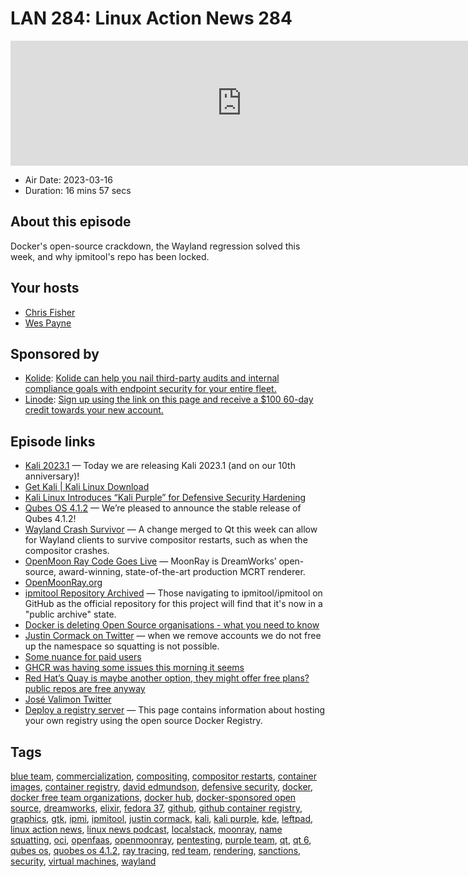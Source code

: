 # LAN 284: Linux Action News 284

<iframe src="https://player.fireside.fm/v2/DAcK9LdX+AmFFNrPS?theme=dark" width="740" height="200" frameborder="0" scrolling="no"></iframe>

* Air Date: 2023-03-16
* Duration: 16 mins 57 secs

## About this episode

Docker's open-source crackdown, the Wayland regression solved this week, and why ipmitool's repo has been locked.

## Your hosts
* [Chris Fisher](https://linuxactionnews.com/hosts/chris)
* [Wes Payne](https://linuxactionnews.com/hosts/wes)

## Sponsored by

  * [Kolide](https://l.kolide.co/3klbWzr): [Kolide can help you nail third-party audits and internal compliance goals with endpoint security for your entire fleet. ](https://l.kolide.co/3klbWzr)
  * [Linode](http://linode.com/lan): [Sign up using the link on this page and receive a $100 60-day credit towards your new account. ](http://linode.com/lan)



## Episode links

  * [Kali 2023.1](https://www.kali.org/blog/kali-linux-2023-1-release/ "Kali 2023.1") — Today we are releasing Kali 2023.1 (and on our 10th anniversary)! 
  * [Get Kali | Kali Linux Download](https://www.kali.org/get-kali/ "Get Kali | Kali Linux Download")
  * [Kali Linux Introduces “Kali Purple” for Defensive Security Hardening](https://debugpointnews.com/kali-linux-2023-1/ "Kali Linux Introduces “Kali Purple” for Defensive Security Hardening")
  * [Qubes OS 4.1.2](https://www.qubes-os.org/news/2023/03/15/qubes-4-1-2/ "Qubes OS 4.1.2") — We’re pleased to announce the stable release of Qubes 4.1.2! 
  * [Wayland Crash Survivor](https://www.phoronix.com/news/Qt-Wayland-Compositor-Restart "Wayland Crash Survivor") — A change merged to Qt this week can allow for Wayland clients to survive compositor restarts, such as when the compositor crashes. 
  * [OpenMoon Ray Code Goes Live](https://github.com/dreamworksanimation/openmoonray "OpenMoon Ray Code Goes Live") — MoonRay is DreamWorks’ open-source, award-winning, state-of-the-art production MCRT renderer.
  * [OpenMoonRay.org](http://openmoonray.org/ "OpenMoonRay.org")
  * [ipmitool Repository Archived](https://www.phoronix.com/news/ipmitool-GitHub-Suspended "ipmitool Repository Archived") — Those navigating to ipmitool/ipmitool on GitHub as the official repository for this project will find that it's now in a "public archive" state.
  * [Docker is deleting Open Source organisations - what you need to know](https://blog.alexellis.io/docker-is-deleting-open-source-images/ "Docker is deleting Open Source organisations - what you need to know")
  * [Justin Cormack on Twitter](https://twitter.com/justincormack/status/1635706522419200004 "Justin Cormack on Twitter") — when we remove accounts we do not free up the namespace so squatting is not possible.
  * [Some nuance for paid users](https://twitter.com/justincormack/status/1635935412756656132 "Some nuance for paid users")
  * [GHCR was having some issues this morning it seems](https://twitter.com/borkdude/status/1636020752636846083?cxt=HHwWhoCx4ZuNqLQtAAAA "GHCR was having some issues this morning it seems")
  * [Red Hat’s Quay is maybe another option, they might offer free plans? public repos are free anyway](https://quay.io/plans/ "Red Hat’s Quay is maybe another option, they might offer free plans? public repos are free anyway")
  * [José Valimon Twitter](https://twitter.com/josevalim/status/1635767176769462272 "José Valimon Twitter")
  * [Deploy a registry server](https://docs.docker.com/registry/deploying/ "Deploy a registry server") — This page contains information about hosting your own registry using the open source Docker Registry.



## Tags

[blue team](https://linuxactionnews.com/tags/blue%20team), [commercialization](https://linuxactionnews.com/tags/commercialization), [compositing](https://linuxactionnews.com/tags/compositing), [compositor restarts](https://linuxactionnews.com/tags/compositor%20restarts), [container images](https://linuxactionnews.com/tags/container%20images), [container registry](https://linuxactionnews.com/tags/container%20registry), [david edmundson](https://linuxactionnews.com/tags/david%20edmundson), [defensive security](https://linuxactionnews.com/tags/defensive%20security), [docker](https://linuxactionnews.com/tags/docker), [docker free team organizations](https://linuxactionnews.com/tags/docker%20free%20team%20organizations), [docker hub](https://linuxactionnews.com/tags/docker%20hub), [docker-sponsored open source](https://linuxactionnews.com/tags/docker-sponsored%20open%20source), [dreamworks](https://linuxactionnews.com/tags/dreamworks), [elixir](https://linuxactionnews.com/tags/elixir), [fedora 37](https://linuxactionnews.com/tags/fedora%2037), [github](https://linuxactionnews.com/tags/github), [github container registry](https://linuxactionnews.com/tags/github%20container%20registry), [graphics](https://linuxactionnews.com/tags/graphics), [gtk](https://linuxactionnews.com/tags/gtk), [ipmi](https://linuxactionnews.com/tags/ipmi), [ipmitool](https://linuxactionnews.com/tags/ipmitool), [justin cormack](https://linuxactionnews.com/tags/justin%20cormack), [kali](https://linuxactionnews.com/tags/kali), [kali purple](https://linuxactionnews.com/tags/kali%20purple), [kde](https://linuxactionnews.com/tags/kde), [leftpad](https://linuxactionnews.com/tags/leftpad), [linux action news](https://linuxactionnews.com/tags/linux%20action%20news), [linux news podcast](https://linuxactionnews.com/tags/linux%20news%20podcast), [localstack](https://linuxactionnews.com/tags/localstack), [moonray](https://linuxactionnews.com/tags/moonray), [name squatting](https://linuxactionnews.com/tags/name%20squatting), [oci](https://linuxactionnews.com/tags/oci), [openfaas](https://linuxactionnews.com/tags/openfaas), [openmoonray](https://linuxactionnews.com/tags/openmoonray), [pentesting](https://linuxactionnews.com/tags/pentesting), [purple team](https://linuxactionnews.com/tags/purple%20team), [qt](https://linuxactionnews.com/tags/qt), [qt 6](https://linuxactionnews.com/tags/qt%206), [qubes os](https://linuxactionnews.com/tags/qubes%20os), [quobes os 4.1.2](https://linuxactionnews.com/tags/quobes%20os%204.1.2), [ray tracing](https://linuxactionnews.com/tags/ray%20tracing), [red team](https://linuxactionnews.com/tags/red%20team), [rendering](https://linuxactionnews.com/tags/rendering), [sanctions](https://linuxactionnews.com/tags/sanctions), [security](https://linuxactionnews.com/tags/security), [virtual machines](https://linuxactionnews.com/tags/virtual%20machines), [wayland](https://linuxactionnews.com/tags/wayland)